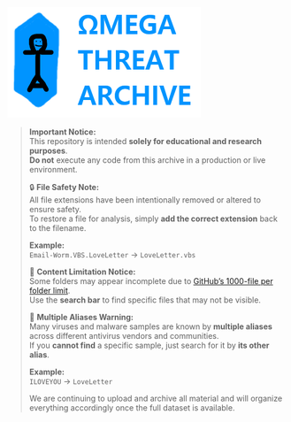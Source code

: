 
![Omega Threat Archive](https://raw.githubusercontent.com/Ethereal-Organization/.github/7bbe128d0eb4f896e0f5e8986117a78881537cb8/ota.png)

> **Important Notice:**  
> This repository is intended **solely for educational and research purposes**.  
> **Do not** execute any code from this archive in a production or live environment.
>
> 🔒 **File Safety Note:**  
> All file extensions have been intentionally removed or altered to ensure safety.  
> To restore a file for analysis, simply **add the correct extension** back to the filename.  
>  
> **Example:**  
> `Email-Worm.VBS.LoveLetter` → `LoveLetter.vbs`
>
> 📁 **Content Limitation Notice:**  
> Some folders may appear incomplete due to [GitHub’s 1000-file per folder limit](https://docs.github.com/en/repositories/working-with-files/managing-large-repositories/about-large-files-on-github).  
> Use the **search bar** to find specific files that may not be visible.  
>
> 🧬 **Multiple Aliases Warning:**  
> Many viruses and malware samples are known by **multiple aliases** across different antivirus vendors and communities.  
> If you **cannot find** a specific sample, just search for it by **its other alias**.
> 
> **Example:**  
> `ILOVEYOU` → `LoveLetter`
> 
> We are continuing to upload and archive all material and will organize everything accordingly once the full dataset is available.
>
> 
